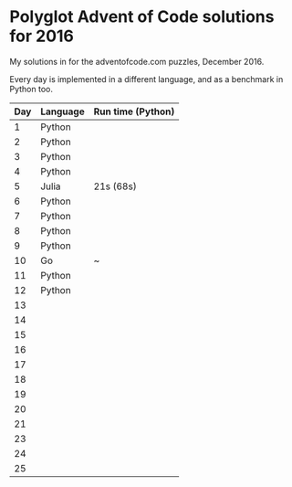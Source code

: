 # Polyglot Advent of Code solutions for 2016

My solutions in for the adventofcode.com puzzles, December 2016.

Every day is implemented in a different language, and as a benchmark in Python
too.

| Day | Language       | Run time (Python) |
| --- | -------------- | ----------------- |
|   1 | Python         |                   |
|   2 | Python         |                   |
|   3 | Python         |                   |
|   4 | Python         |                   |
|   5 | Julia          | 21s (68s)         |
|   6 | Python         |                   |
|   7 | Python         |                   |
|   8 | Python         |                   |
|   9 | Python         |                   |
|  10 | Go             | ~                 |
|  11 | Python         |                   |
|  12 | Python         |                   |
|  13 | 
|  14 | 
|  15 | 
|  16 | 
|  17 | 
|  18 | 
|  19 | 
|  20 | 
|  21 | 
|  23 | 
|  24 | 
|  25 | 

